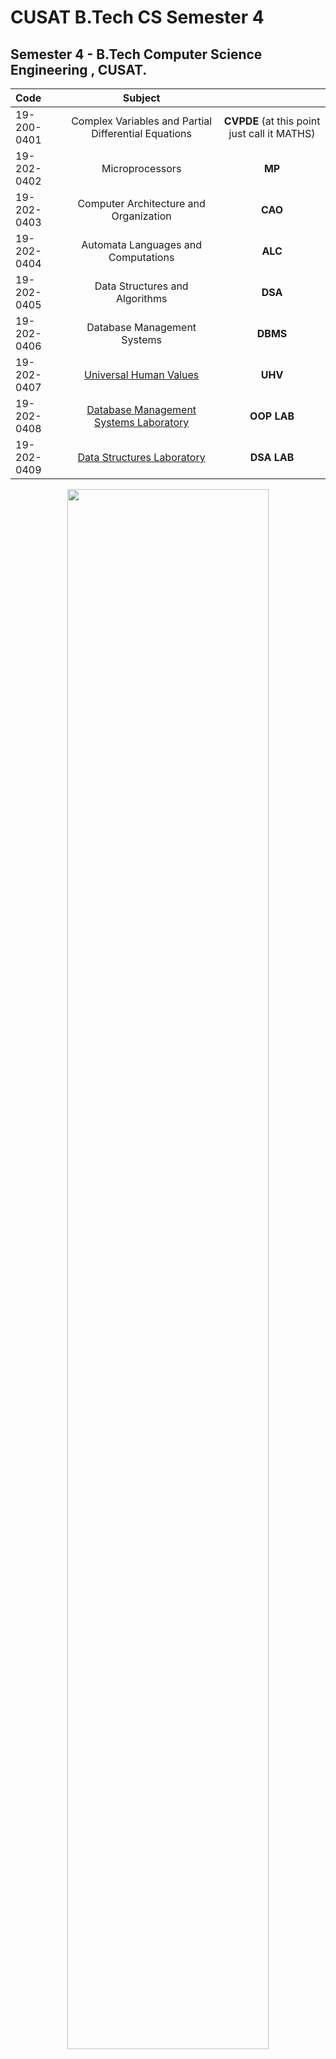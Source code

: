 
# CUSAT B.Tech CS Semester 4
Semester 4 - B.Tech Computer Science Engineering , CUSAT.
---
<div align="center">  
  
| Code |  Subject | |
|:--|:---:|:---:|
| 19-200-0401 | Complex Variables and Partial Differential Equations  | **CVPDE** (at this point just call it MATHS)
| 19-202-0402| Microprocessors| **MP**
| 19-202-0403 | Computer Architecture and Organization|**CAO**
| 19-202-0404 | Automata Languages and Computations|**ALC**
| 19-202-0405 | Data Structures and Algorithms|**DSA**
| 19-202-0406| Database Management Systems |**DBMS**
| 19-202-0407 | [Universal Human Values]()|**UHV**
| 19-202-0408 | [Database Management Systems Laboratory ](/408-dbms-lab/408-dbms-lab.md)|**OOP LAB**
| 19-202-0409 | [Data Structures Laboratory](/409-dsa-lab/409-dsa-lab.md)|**DSA LAB**
  
  <img src="https://imgpile.com/images/h1SSCS.png" width="80%" length="80%">

</div>


## Previous Year Question Papers

[Available Question Papers](https://github.com/nlkguy/cusat-cs-s4/blob/main/s4-question-papers.md)


## Useful Resources

## Books

[Kreyzig - Maths - 10E](https://wp.kntu.ac.ir/dfard/ebook/em/Advanced%20Engineering%20Mathematics%2010th%20Edition.pdf)

[Grewal - Maths - 42E](https://ia801706.us.archive.org/20/items/higher-engineering-mathematics-bs-grewal/Higher%20Engineering%20Mathematics%20BS%20Grewal.pdf)

[Microprocessor - Gaonkar](https://www.pdfdrive.com/microprocessor-architecture-programming-and-applications-with-the-8085-d176171206.html)

[Comp Org Arch - Carl Hmacher - 6E](https://doc.lagout.org/science/0_Computer%20Science/8_Electronics%20%26%20Robotics/Magazines/Computer%20Organization%20and%20Embedded%20Systems.pdf)

[Hopcraft - Automata - 3E](https://e.famnit.upr.si/pluginfile.php/636821/mod_page/content/8/Automata.pdf)

[Lafore DSA 2E](https://everythingcomputerscience.com/books/schoolboek-data_structures_and_algorithms_in_java.pdf)

[Elmasri Navathe DBMS 5E](https://people.inf.elte.hu/kiss/DB/fundamentals-of-database-systems.pdf)

[]()
